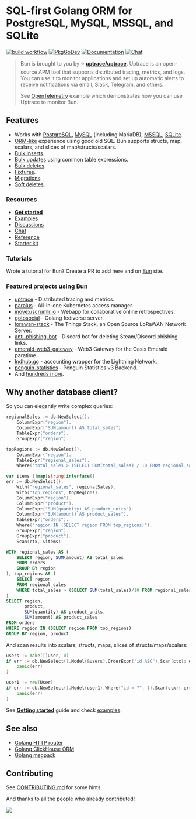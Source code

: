 # SQL-first Golang ORM for PostgreSQL, MySQL, MSSQL, and SQLite

[![build workflow](https://github.com/TommyLeng/bun/actions/workflows/build.yml/badge.svg)](https://github.com/TommyLeng/bun/actions)
[![PkgGoDev](https://pkg.go.dev/badge/github.com/TommyLeng/bun)](https://pkg.go.dev/github.com/TommyLeng/bun)
[![Documentation](https://img.shields.io/badge/bun-documentation-informational)](https://bun.uptrace.dev/)
[![Chat](https://discordapp.com/api/guilds/752070105847955518/widget.png)](https://discord.gg/rWtp5Aj)

> Bun is brought to you by :star: [**uptrace/uptrace**](https://github.com/TommyLeng/uptrace). Uptrace
> is an open-source APM tool that supports distributed tracing, metrics, and logs. You can use it to
> monitor applications and set up automatic alerts to receive notifications via email, Slack,
> Telegram, and others.
>
> See [OpenTelemetry](example/opentelemetry) example which demonstrates how you can use Uptrace to
> monitor Bun.

## Features

- Works with [PostgreSQL](https://bun.uptrace.dev/guide/drivers.html#postgresql),
  [MySQL](https://bun.uptrace.dev/guide/drivers.html#mysql) (including MariaDB),
  [MSSQL](https://bun.uptrace.dev/guide/drivers.html#mssql),
  [SQLite](https://bun.uptrace.dev/guide/drivers.html#sqlite).
- [ORM-like](/example/basic/) experience using good old SQL. Bun supports structs, map, scalars, and
  slices of map/structs/scalars.
- [Bulk inserts](https://bun.uptrace.dev/guide/query-insert.html).
- [Bulk updates](https://bun.uptrace.dev/guide/query-update.html) using common table expressions.
- [Bulk deletes](https://bun.uptrace.dev/guide/query-delete.html).
- [Fixtures](https://bun.uptrace.dev/guide/fixtures.html).
- [Migrations](https://bun.uptrace.dev/guide/migrations.html).
- [Soft deletes](https://bun.uptrace.dev/guide/soft-deletes.html).

### Resources

- [**Get started**](https://bun.uptrace.dev/guide/golang-orm.html)
- [Examples](https://github.com/TommyLeng/bun/tree/master/example)
- [Discussions](https://github.com/TommyLeng/bun/discussions)
- [Chat](https://discord.gg/rWtp5Aj)
- [Reference](https://pkg.go.dev/github.com/TommyLeng/bun)
- [Starter kit](https://github.com/go-bun/bun-starter-kit)

### Tutorials

Wrote a tutorial for Bun? Create a PR to add here and on [Bun](https://bun.uptrace.dev/) site.

### Featured projects using Bun

- [uptrace](https://github.com/TommyLeng/uptrace) - Distributed tracing and metrics.
- [paralus](https://github.com/paralus/paralus) - All-in-one Kubernetes access manager.
- [inovex/scrumlr.io](https://github.com/inovex/scrumlr.io) - Webapp for collaborative online
  retrospectives.
- [gotosocial](https://github.com/superseriousbusiness/gotosocial) - Golang fediverse server.
- [lorawan-stack](https://github.com/TheThingsNetwork/lorawan-stack) - The Things Stack, an Open
  Source LoRaWAN Network Server.
- [anti-phishing-bot](https://github.com/Benricheson101/anti-phishing-bot) - Discord bot for
  deleting Steam/Discord phishing links.
- [emerald-web3-gateway](https://github.com/oasisprotocol/emerald-web3-gateway) - Web3 Gateway for
  the Oasis Emerald paratime.
- [lndhub.go](https://github.com/getAlby/lndhub.go) - accounting wrapper for the Lightning Network.
- [penguin-statistics](https://github.com/penguin-statistics/backend-next) - Penguin Statistics v3
  Backend.
- And
  [hundreds more](https://github.com/TommyLeng/bun/network/dependents?package_id=UGFja2FnZS0yMjkxOTc4OTA4).

## Why another database client?

So you can elegantly write complex queries:

```go
regionalSales := db.NewSelect().
	ColumnExpr("region").
	ColumnExpr("SUM(amount) AS total_sales").
	TableExpr("orders").
	GroupExpr("region")

topRegions := db.NewSelect().
	ColumnExpr("region").
	TableExpr("regional_sales").
	Where("total_sales > (SELECT SUM(total_sales) / 10 FROM regional_sales)")

var items []map[string]interface{}
err := db.NewSelect().
	With("regional_sales", regionalSales).
	With("top_regions", topRegions).
	ColumnExpr("region").
	ColumnExpr("product").
	ColumnExpr("SUM(quantity) AS product_units").
	ColumnExpr("SUM(amount) AS product_sales").
	TableExpr("orders").
	Where("region IN (SELECT region FROM top_regions)").
	GroupExpr("region").
	GroupExpr("product").
	Scan(ctx, &items)
```

```sql
WITH regional_sales AS (
    SELECT region, SUM(amount) AS total_sales
    FROM orders
    GROUP BY region
), top_regions AS (
    SELECT region
    FROM regional_sales
    WHERE total_sales > (SELECT SUM(total_sales)/10 FROM regional_sales)
)
SELECT region,
       product,
       SUM(quantity) AS product_units,
       SUM(amount) AS product_sales
FROM orders
WHERE region IN (SELECT region FROM top_regions)
GROUP BY region, product
```

And scan results into scalars, structs, maps, slices of structs/maps/scalars:

```go
users := make([]User, 0)
if err := db.NewSelect().Model(&users).OrderExpr("id ASC").Scan(ctx); err != nil {
	panic(err)
}

user1 := new(User)
if err := db.NewSelect().Model(user1).Where("id = ?", 1).Scan(ctx); err != nil {
	panic(err)
}
```

See [**Getting started**](https://bun.uptrace.dev/guide/golang-orm.html) guide and check
[examples](example).

## See also

- [Golang HTTP router](https://github.com/TommyLeng/bunrouter)
- [Golang ClickHouse ORM](https://github.com/TommyLeng/go-clickhouse)
- [Golang msgpack](https://github.com/vmihailenco/msgpack)

## Contributing

See [CONTRIBUTING.md](CONTRIBUTING.md) for some hints.

And thanks to all the people who already contributed!

<a href="https://github.com/TommyLeng/bun/graphs/contributors">
  <img src="https://contributors-img.web.app/image?repo=uptrace/bun" />
</a>
